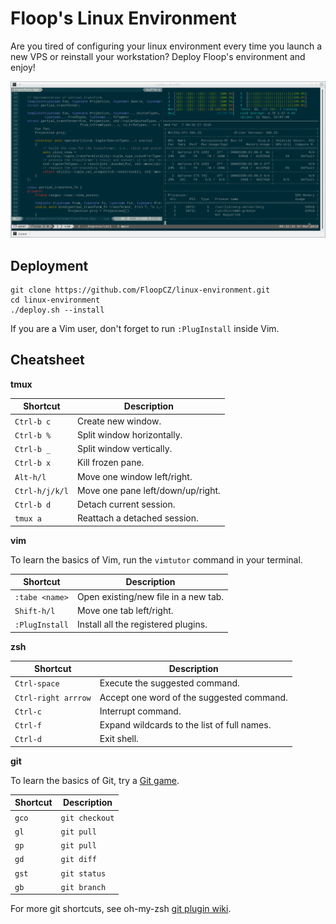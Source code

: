 # Floop's Linux Environment

Are you tired of configuring your linux environment every time you launch a new VPS or reinstall your workstation?
Deploy Floop's environment and enjoy!

![screenshot](screenshot.png "Floop's environment screenshot")

## Deployment

```
git clone https://github.com/FloopCZ/linux-environment.git
cd linux-environment
./deploy.sh --install
```

If you are a Vim user, don't forget to run `:PlugInstall` inside
Vim.

## Cheatsheet

__tmux__

| Shortcut         | Description                            |
| ---------------- | -------------------------------        |
| `Ctrl-b c`       | Create new window.                     |
| `Ctrl-b %`       | Split window horizontally.             |
| `Ctrl-b _`       | Split window vertically.               |
| `Ctrl-b x`       | Kill frozen pane.                      |
| `Alt-h/l`        | Move one window left/right.            |
| `Ctrl-h/j/k/l`   | Move one pane left/down/up/right.      |
| `Ctrl-b d`       | Detach current session.                |
| `tmux a`         | Reattach a detached session.           |

__vim__

To learn the basics of Vim, run the `vimtutor` command in your terminal.

| Shortcut         | Description                            |
| ---------------- | -------------------------------        |
| `:tabe <name>`   | Open existing/new file in a new tab.   |
| `Shift-h/l`      | Move one tab left/right.               |
| `:PlugInstall`   | Install all the registered plugins.    |

__zsh__

| Shortcut              | Description                                 |
| --------------------- | -----------------------------------------   |
| `Ctrl-space`          | Execute the suggested command.              |
| `Ctrl-right arrrow`   | Accept one word of the suggested command.   |
| `Ctrl-c`              | Interrupt command.                          |
| `Ctrl-f`              | Expand wildcards to the list of full names. |
| `Ctrl-d`              | Exit shell.                                 |

__git__

To learn the basics of Git, try a [Git game](https://try.github.io).

| Shortcut              | Description                               |
| --------------------- | ----------------------------------------- |
| `gco`                 | `git checkout`                            |
| `gl`                  | `git pull`                                |
| `gp`                  | `git pull`                                |
| `gd`                  | `git diff`                                |
| `gst`                 | `git status`                              |
| `gb`                  | `git branch`                              |

For more git shortcuts, see oh-my-zsh
[git plugin wiki](https://github.com/robbyrussell/oh-my-zsh/wiki/Plugin:git).
